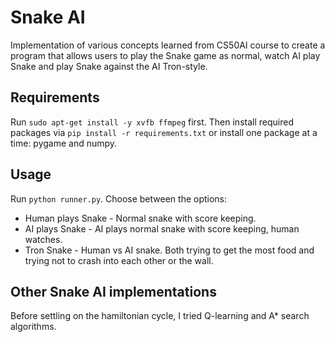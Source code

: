 # Snake AI

Implementation of various concepts learned from CS50AI course to create a program that allows users to play the Snake game as normal, watch AI play Snake and play Snake against the AI Tron-style.

## Requirements

Run `sudo apt-get install -y xvfb ffmpeg` first. Then install required packages via `pip install -r requirements.txt` or install one package at a time: pygame and numpy.

## Usage

Run `python runner.py`. Choose between the options:
- Human plays Snake - Normal snake with score keeping.
- AI plays Snake - AI plays normal snake with score keeping, human watches. 
- Tron Snake - Human vs AI snake. Both trying to get the most food and trying not to crash into each other or the wall.

## Other Snake AI implementations

Before settling on the hamiltonian cycle, I tried Q-learning and A* search algorithms.